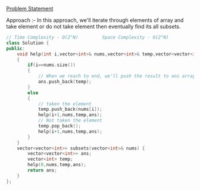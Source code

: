 [Problem Statement](https://leetcode.com/problems/subsets/)

Approach :- In this approach, we'll iterate through elements of array and take element or do not take element then eventually find its all subsets.

```cpp
// Time Complexity - O(2^N)         Space Complexity - O(2^N)
class Solution {
public:
    void help(int i,vector<int>& nums,vector<int>& temp,vector<vector<int>>& ans)
    {
        if(i==nums.size())
        {
            // When we reach to end, we'll push the result to ans array to return it.
            ans.push_back(temp);
        }
        else
        {
            // taken the element
            temp.push_back(nums[i]);
            help(i+1,nums,temp,ans);
            // Not taken the element
            temp.pop_back();
            help(i+1,nums,temp,ans);
        }
    }
    vector<vector<int>> subsets(vector<int>& nums) {
        vector<vector<int>> ans;
        vector<int> temp;
        help(0,nums,temp,ans);
        return ans;
    }
};
```
